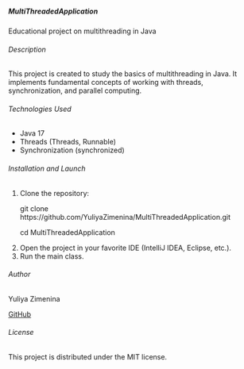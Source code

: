 <h5>MultiThreadedApplication</h5>
<p>Educational project on multithreading in Java</p>
<h6>Description</h6>
<p>This project is created to study the basics of multithreading in Java. It implements fundamental
concepts of working with threads, synchronization, and parallel computing.</p>
<h6>Technologies Used</h6>
<ul>
  <li>Java 17</li>
  <li>Threads (Threads, Runnable)</li>
  <li>Synchronization (synchronized)</li>
</ul>
<h6>Installation and Launch</h6>
<ol>
  <li>Clone the repository:
<p>git clone https://github.com/YuliyaZimenina/MultiThreadedApplication.git</p>
<p>cd MultiThreadedApplication</p>
  </li>
  <li>Open the project in your favorite IDE (IntelliJ IDEA, Eclipse, etc.). </li>
  <li>Run the main class.</li>
</ol>
<h6>Author</h6>
<p>Yuliya Zimenina</p>
<p><a href = "https://github.com/YuliyaZimenina">GitHub</a></p>
<h6>License</h6>
<p>This project is distributed under the MIT license.</p>
